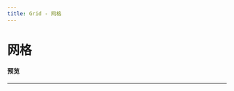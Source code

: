 ```yaml
---
title: Grid - 网格
---
```


# 网格

#### 预览

<hr><br>
<ClientOnly>
  <grid-demo></grid-demo>
</ClientOnly>

